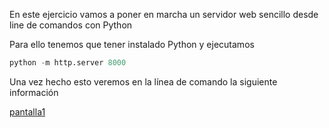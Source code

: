 En este ejercicio vamos a poner en marcha un servidor web sencillo desde line de comandos con Python

Para ello tenemos que tener instalado Python y ejecutamos

```python
python -m http.server 8000
```
Una vez hecho esto veremos en la línea de comando la siguiente información

[pantalla1]()
